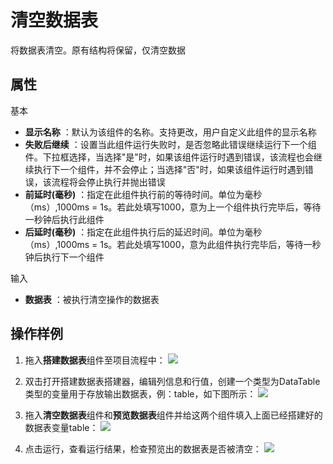 # 清空数据表

将数据表清空。原有结构将保留，仅清空数据

## 属性
基本
- **显示名称** ：默认为该组件的名称。支持更改，用户自定义此组件的显示名称
- **失败后继续** ：设置当此组件运行失败时，是否忽略此错误继续运行下一个组件。下拉框选择，当选择"是"时，如果该组件运行时遇到错误，该流程也会继续执行下一个组件，并不会停止；当选择"否"时，如果该组件运行时遇到错误，该流程将会停止执行并抛出错误
- **前延时(毫秒)** ：指定在此组件执行前的等待时间。单位为毫秒（ms）,1000ms = 1s。若此处填写1000，意为上一个组件执行完毕后，等待一秒钟后执行此组件
- **后延时(毫秒)** ：指定在此组件执行后的延迟时间。单位为毫秒（ms）,1000ms = 1s。若此处填写1000，意为此组件执行完毕后，等待一秒钟后执行下一个组件


输入

- **数据表** ：被执行清空操作的数据表

## 操作样例

1. 拖入**搭建数据表**组件至项目流程中：
![](https://docimages.blob.core.chinacloudapi.cn/images/Activities/BulidDataTable20201224.png)

2. 双击打开搭建数据表搭建器，编辑列信息和行值，创建一个类型为DataTable类型的变量用于存放输出数据表，例：table，如下图所示：
![](https://docimages.blob.core.chinacloudapi.cn/images/Activities/BulidDataTable2020122402.png)

3. 拖入**清空数据表**组件和**预览数据表**组件并给这两个组件填入上面已经搭建好的数据表变量table：
![](https://docimages.blob.core.chinacloudapi.cn/images/Activities/EmptyDataTable20201225.png)

4. 点击运行，查看运行结果，检查预览出的数据表是否被清空：
![](https://docimages.blob.core.chinacloudapi.cn/images/Activities/EmptyDataTable2020122502.png)

